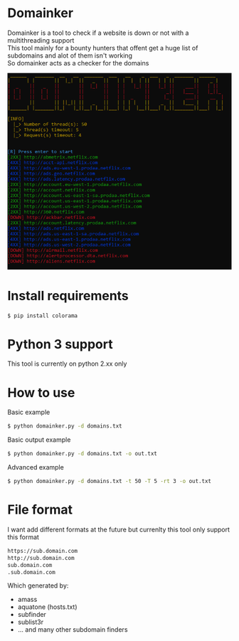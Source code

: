 # Domainker
Domainker is a tool to check if a website is down or not with a multithreading support  
This tool mainly for a bounty hunters that offent get a huge list of subdomains and alot of them isn't working  
So domainker acts as a checker for the domains  

![](screenshots/0.png)

# Install requirements
```bash
$ pip install colorama
```
# Python 3 support 
This tool is currently on python 2.xx only 


# How to use 
Basic example
```bash
$ python domainker.py -d domains.txt
```
Basic output example
```bash
$ python domainker.py -d domains.txt -o out.txt
```

Advanced example
```bash
$ python domainker.py -d domains.txt -t 50 -T 5 -rt 3 -o out.txt
```

# File format
I want add different formats at the future but currenlty this tool only support this format
```
https://sub.domain.com
http://sub.domain.com
sub.domain.com
.sub.domain.com
```
Which generated by:
- amass
- aquatone (hosts.txt)
- subfinder
- sublist3r
- ... and many other subdomain finders
